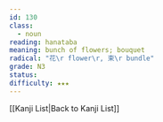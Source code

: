```yaml
---
id: 130
class:
  - noun
reading: hanataba
meaning: bunch of flowers; bouquet
radical: "花\r flower\r, 束\r bundle"
grade: N3
status:
difficulty: ★★★
---
```

[[Kanji List|Back to Kanji List]]